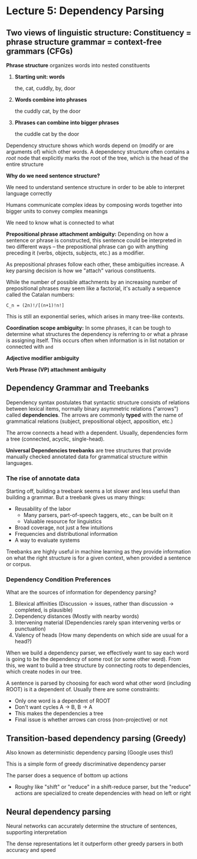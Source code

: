 # Lecture 5: Dependency Parsing

## Two views of linguistic structure: Constituency = phrase structure grammar = context-free grammars (CFGs)

**Phrase structure** organizes words into nested constituents

1. **Starting unit: words**
    
    the, cat, cuddly, by, door
    
2. **Words combine into phrases**
    
    the cuddly cat, by the door
    
3. **Phrases can combine into bigger phrases**
    
    the cuddle cat by the door
    

Dependency structure shows which words depend on (modify or are arguments of) which other words. A dependency structure often contains a *root* node that explicitly marks the root of the tree, which is the head of the entire structure

**Why do we need sentence structure?**

We need to understand sentence structure in order to be able to interpret language correctly

Humans communicate complex ideas by composing words together into bigger units to convey complex meanings

We need to know what is connected to what

**Prepositional phrase attachment ambiguity:** Depending on how a sentence or phrase is constructed, this sentence could be interpreted in two different ways – the prepositional phrase can go with anything preceding it (verbs, objects, subjects, etc.) as a modifier.

As prepositional phrases follow each other, these ambiguities increase. A key parsing decision is how we "attach" various constituents.

While the number of possible attachments by an increasing number of prepositional phrases may seem like a factorial, it's actually a sequence called the Catalan numbers:

`C_n = (2n)!/[(n+1)!n!]`

This is still an exponential series, which arises in many tree-like contexts.

**Coordination scope ambiguity:** In some phrases, it can be tough to determine what structures the dependency is referring to or what a phrase is assigning itself. This occurs often when information is in list notation or connected with `and`

**Adjective modifier ambiguity**

**Verb Phrase (VP) attachment ambiguity**

## Dependency Grammar and Treebanks

Dependency syntax postulates that syntactic structure consists of relations between lexical items, normally binary asymmetric relations ("arrows") called **dependencies**. The arrows are commonly **typed** with the name of grammatical relations (subject, prepositional object, apposition, etc.)

The arrow connects a head with a dependent. Usually, dependencies form a tree (connected, acyclic, single-head).

**Universal Dependencies treebanks** are tree structures that provide manually checked annotated data for grammatical structure within languages.

### The rise of annotate data

Starting off, building a treebank seems a lot slower and less useful than building a grammar. But a treebank gives us many things:

- Reusability of the labor
    - Many parsers, part-of-speech taggers, etc., can be built on it
    - Valuable resource for linguistics
- Broad coverage, not just a few intuitions
- Frequencies and distributional information
- A way to evaluate systems

Treebanks are highly useful in machine learning as they provide information on what the right structure is for a given context, when provided a sentence or corpus.

### Dependency Condition Preferences

What are the sources of information for dependency parsing?

1. Bilexical affinities (Discussion → issues, rather than discussion → completed, is plausible)
2. Dependency distances (Mostly with nearby words)
3. Intervening material (Dependencies rarely span intervening verbs or punctuation)
4. Valency of heads (How many dependents on which side are usual for a head?)

When we build a dependency parser, we effectively want to say each word is going to be the dependency of some root (or some other word). From this, we want to build a tree structure by connecting roots to dependencies, which create nodes in our tree.

A sentence is parsed by choosing for each word what other word (including ROOT) is it a dependent of. Usually there are some constraints:

- Only one word is a dependent of ROOT
- Don't want cycles A → B, B → A
- This makes the dependencies a tree
- Final issue is whether arrows can cross (non-projective) or not

## Transition-based dependency parsing (Greedy)

Also known as deterministic dependency parsing (Google uses this!)

This is a simple form of greedy discriminative dependency parser

The parser does a sequence of bottom up actions

- Roughy like "shift" or "reduce" in a shift-reduce parser, but the "reduce" actions are specialized to create dependencies with head on left or right

## Neural dependency parsing

Neural networks can accurately determine the structure of sentences, supporting interpretation

The dense representations let it outperform other greedy parsers in both accuracy and speed